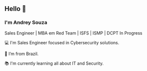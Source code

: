 <!--
**AndreySouzaa/AndreySouzaa** is a ✨ _special_ ✨ repository because its `README.md` (this file) appears on your GitHub profile.

Here are some ideas to get you started:

- 🔭 I’m currently working on ...
- 🌱 I’m currently learning ...
- 👯 I’m looking to collaborate on ...
- 🤔 I’m looking for help with ...
- 💬 Ask me about ...
- 📫 How to reach me: ...
- 😄 Pronouns: ...
- ⚡ Fun fact: ...
-->

## Hello 👋

### I'm Andrey Souza

Sales Engineer | MBA em Red Team | ISFS | ISMP | DCPT In Progress 

:computer: I'm Sales Engineer focused in Cybersecurity solutions.

:house_with_garden: I’m from Brazil.

:books: I'm currently learning all about IT and Security.
